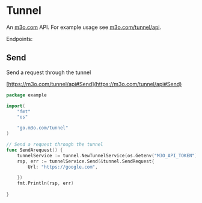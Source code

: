# Tunnel

An [m3o.com](https://m3o.com) API. For example usage see [m3o.com/tunnel/api](https://m3o.com/tunnel/api).

Endpoints:

## Send

Send a request through the tunnel


[https://m3o.com/tunnel/api#Send](https://m3o.com/tunnel/api#Send)

```go
package example

import(
	"fmt"
	"os"

	"go.m3o.com/tunnel"
)

// Send a request through the tunnel
func SendArequest() {
	tunnelService := tunnel.NewTunnelService(os.Getenv("M3O_API_TOKEN"))
	rsp, err := tunnelService.Send(&tunnel.SendRequest{
		Url: "https://google.com",

	})
	fmt.Println(rsp, err)
	
}
```
